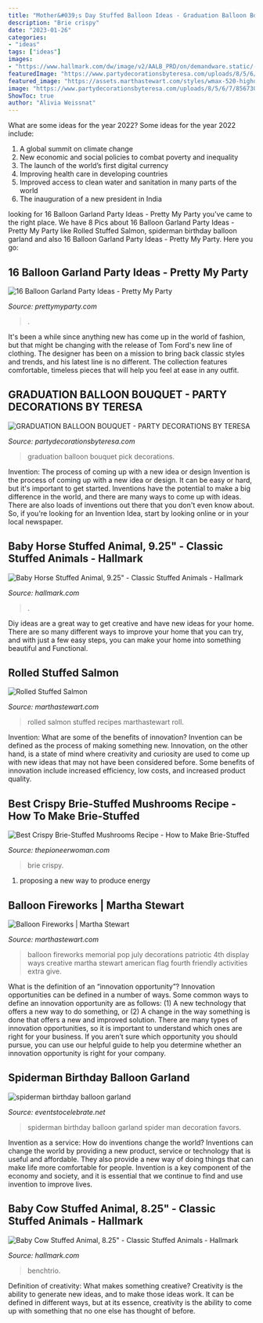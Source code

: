```yaml
---
title: "Mother&#039;s Day Stuffed Balloon Ideas - Graduation Balloon Bouquet Pick Decorations"
description: "Brie crispy"
date: "2023-01-26"
categories:
- "ideas"
tags: ["ideas"]
images:
- "https://www.hallmark.com/dw/image/v2/AALB_PRD/on/demandware.static/-/Sites-hallmark-master/default/dw422d6c9f/images/finished-goods/Baby-Horse-Stuffed-Animal-925-root-1KID1793_KID1793_1470_1.jpg_Source_Image.jpg?sw=1200&amp;sh=1200&amp;sm=fit"
featuredImage: "https://www.partydecorationsbyteresa.com/uploads/8/5/6/7/8567309/img-20200621-130138816_orig.jpg"
featured_image: "https://assets.marthastewart.com/styles/wmax-520-highdpi/d21/ka100079_su03_balloon/ka100079_su03_balloon_vert.jpg?itok=SohzwtWE"
image: "https://www.partydecorationsbyteresa.com/uploads/8/5/6/7/8567309/img-20200621-130138816_orig.jpg"
ShowToc: true
author: "Alivia Weissnat"
---
```



What are some ideas for the year 2022?
Some ideas for the year 2022 include: 
1. A global summit on climate change 
2. New economic and social policies to combat poverty and inequality 
3. The launch of the world’s first digital currency 
4. Improving health care in developing countries 
5. Improved access to clean water and sanitation in many parts of the world 
6. The inauguration of a new president in India 

	

		
looking for 16 Balloon Garland Party Ideas - Pretty My Party you've came to the right place. We have 8 Pics about 16 Balloon Garland Party Ideas - Pretty My Party like Rolled Stuffed Salmon, spiderman birthday balloon garland and also 16 Balloon Garland Party Ideas - Pretty My Party. Here you go:
		
    
## 16 Balloon Garland Party Ideas - Pretty My Party

<img loading=lazy src="https://www.prettymyparty.com/wp-content/uploads/2017/01/tropical-balloon-garland-arch.jpg" onerror="this.onerror=null;this.src='https://tse3.mm.bing.net/th?id=OIP.fccx-aTDiV689QzRUpsflgHaLH&amp;pid=15.1';" alt="16 Balloon Garland Party Ideas - Pretty My Party">

_Source: prettymyparty.com_

>. 

	

It's been a while since anything new has come up in the world of fashion, but that might be changing with the release of Tom Ford's new line of clothing. The designer has been on a mission to bring back classic styles and trends, and his latest line is no different. The collection features comfortable, timeless pieces that will help you feel at ease in any outfit.

    
## GRADUATION BALLOON BOUQUET - PARTY DECORATIONS BY TERESA

<img loading=lazy src="https://www.partydecorationsbyteresa.com/uploads/8/5/6/7/8567309/img-20200621-130138816_orig.jpg" onerror="this.onerror=null;this.src='https://tse2.mm.bing.net/th?id=OIP.EM8vPUMB_fxsTQMLnQtG-gHaJ4&amp;pid=15.1';" alt="GRADUATION BALLOON BOUQUET - PARTY DECORATIONS BY TERESA">

_Source: partydecorationsbyteresa.com_

>graduation balloon bouquet pick decorations. 

	

Invention: The process of coming up with a new idea or design
Invention is the process of coming up with a new idea or design. It can be easy or hard, but it's important to get started. Inventions have the potential to make a big difference in the world, and there are many ways to come up with ideas. There are also loads of inventions out there that you don't even know about. So, if you're looking for an Invention Idea, start by looking online or in your local newspaper.

    
## Baby Horse Stuffed Animal, 9.25&quot; - Classic Stuffed Animals - Hallmark

<img loading=lazy src="https://www.hallmark.com/dw/image/v2/AALB_PRD/on/demandware.static/-/Sites-hallmark-master/default/dw422d6c9f/images/finished-goods/Baby-Horse-Stuffed-Animal-925-root-1KID1793_KID1793_1470_1.jpg_Source_Image.jpg?sw=1200&amp;sh=1200&amp;sm=fit" onerror="this.onerror=null;this.src='https://tse3.mm.bing.net/th?id=OIP.ApGsMe69jowpq4pPu0rwPgHaHa&amp;pid=15.1';" alt="Baby Horse Stuffed Animal, 9.25&quot; - Classic Stuffed Animals - Hallmark">

_Source: hallmark.com_

>. 

	

Diy ideas are a great way to get creative and have new ideas for your home. There are so many different ways to improve your home that you can try, and with just a few easy steps, you can make your home into something beautiful and Functional.

    
## Rolled Stuffed Salmon

<img loading=lazy src="https://assets.marthastewart.com/styles/wmax-1500/d31/rolled-salmon-baked-343-d111830/rolled-salmon-baked-343-d111830_horiz.jpg?itok=Z0zHzNeK" onerror="this.onerror=null;this.src='https://tse4.mm.bing.net/th?id=OIP.AK0vf9sGlAcSHqyorIrrfQHaEK&amp;pid=15.1';" alt="Rolled Stuffed Salmon">

_Source: marthastewart.com_

>rolled salmon stuffed recipes marthastewart roll. 

	

Invention: What are some of the benefits of innovation?
Invention can be defined as the process of making something new. Innovation, on the other hand, is a state of mind where creativity and curiosity are used to come up with new ideas that may not have been considered before. Some benefits of innovation include increased efficiency, low costs, and increased product quality.

    
## Best Crispy Brie-Stuffed Mushrooms Recipe - How To Make Brie-Stuffed

<img loading=lazy src="https://hips.hearstapps.com/hmg-prod.s3.amazonaws.com/images/crispy-brie-stuffed-mushrooms-1601394258.jpg?crop=1.00xw:0.283xh;0,0.461xh&amp;resize=1200:*" onerror="this.onerror=null;this.src='https://tse1.mm.bing.net/th?id=OIP.DWaYbGc8pd07p3mvMb8RtgHaDu&amp;pid=15.1';" alt="Best Crispy Brie-Stuffed Mushrooms Recipe - How to Make Brie-Stuffed">

_Source: thepioneerwoman.com_

>brie crispy. 

	

1. proposing a new way to produce energy 

    
## Balloon Fireworks | Martha Stewart

<img loading=lazy src="https://assets.marthastewart.com/styles/wmax-520-highdpi/d21/ka100079_su03_balloon/ka100079_su03_balloon_vert.jpg?itok=SohzwtWE" onerror="this.onerror=null;this.src='https://tse1.mm.bing.net/th?id=OIP.dISWbDP144UwXaGZruroSQHaJQ&amp;pid=15.1';" alt="Balloon Fireworks | Martha Stewart">

_Source: marthastewart.com_

>balloon fireworks memorial pop july decorations patriotic 4th display ways creative martha stewart american flag fourth friendly activities extra give. 

	

What is the definition of an “innovation opportunity”?
Innovation opportunities can be defined in a number of ways. Some common ways to define an innovation opportunity are as follows: (1) A new technology that offers a new way to do something, or (2) A change in the way something is done that offers a new and improved solution. 
There are many types of innovation opportunities, so it is important to understand which ones are right for your business. If you aren’t sure which opportunity you should pursue, you can use our helpful guide to help you determine whether an innovation opportunity is right for your company.

    
## Spiderman Birthday Balloon Garland

<img loading=lazy src="https://eventstocelebrate.net/wp-content/uploads/2019/10/spiderman-birthday-balloon-garland.jpeg" onerror="this.onerror=null;this.src='https://tse4.mm.bing.net/th?id=OIP.ZWYtiawbOqA5UV7xTpOM4gHaJ4&amp;pid=15.1';" alt="spiderman birthday balloon garland">

_Source: eventstocelebrate.net_

>spiderman birthday balloon garland spider man decoration favors. 

	

Invention as a service: How do inventions change the world?
Inventions can change the world by providing a new product, service or technology that is useful and affordable. They also provide a new way of doing things that can make life more comfortable for people. Invention is a key component of the economy and society, and it is essential that we continue to find and use invention to improve lives.

    
## Baby Cow Stuffed Animal, 8.25&quot; - Classic Stuffed Animals - Hallmark

<img loading=lazy src="https://www.hallmark.com/dw/image/v2/AALB_PRD/on/demandware.static/-/Sites-hallmark-master/default/dwa138bc3c/images/finished-goods/Baby-Cow-Stuffed-Animal_1KAM2005_01.jpg?sw=1920" onerror="this.onerror=null;this.src='https://tse4.mm.bing.net/th?id=OIP.wuTSME4jDUe9fAgV2yIgDgHaHa&amp;pid=15.1';" alt="Baby Cow Stuffed Animal, 8.25&quot; - Classic Stuffed Animals - Hallmark">

_Source: hallmark.com_

>benchtrio. 

	

Definition of creativity: What makes something creative?
Creativity is the ability to generate new ideas, and to make those ideas work. It can be defined in different ways, but at its essence, creativity is the ability to come up with something that no one else has thought of before.

